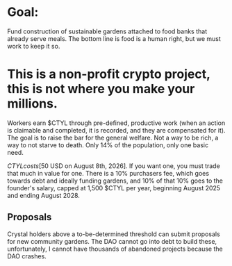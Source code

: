 # Goal: 
Fund construction of sustainable gardens attached to food banks that already serve meals. The bottom line is food is a human right, but we must work to keep it so. 
# This is a non-profit crypto project, this is not where you make your millions.

Workers earn $CTYL through pre-defined, productive work (when an action is claimable and completed, it is recorded, and they are compensated for it).
The goal is to raise the bar for the general welfare. Not a way to be rich, a way to not starve to death. Only 14% of the population, only one basic need.

$CTYL costs [$50 USD on August 8th, 2026]. If you want one, you must trade that much in value for one.
There is a 10% purchasers fee, which goes towards debt and ideally funding gardens, and 10% of that 10% goes to the founder's salary, capped at 1,500 $CTYL per year, beginning August 2025 and ending August 2028.

## Proposals
Crystal holders above a to-be-determined threshold can submit proposals for new community gardens. The DAO cannot go into debt to build these, unfortunately, I cannot have thousands of abandoned projects because the DAO crashes.
